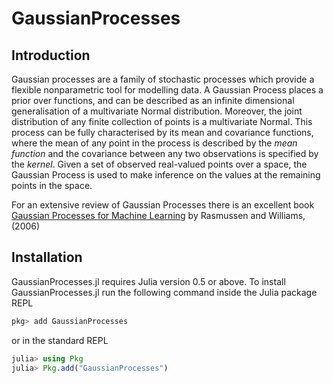 # GaussianProcesses

## Introduction

Gaussian processes are a family of stochastic processes which provide a flexible nonparametric tool for modelling data.
A Gaussian Process places a prior over functions, and can be described as an infinite dimensional generalisation of a multivariate Normal distribution.
Moreover, the joint distribution of any finite collection of points is a multivariate Normal.
This process can be fully characterised by its mean and covariance functions, where the mean of any point in the process is described by the *mean function* and the covariance between any two observations is specified by the *kernel*.
Given a set of observed real-valued points over a space, the Gaussian Process is used to make inference on the values at the remaining points in the space.

For an extensive review of Gaussian Processes there is an excellent book [Gaussian Processes for Machine Learning](http://www.gaussianprocess.org/gpml/chapters/RW.pdf) by Rasmussen and Williams, (2006)

## Installation

GaussianProcesses.jl requires Julia version 0.5 or above.
To install GaussianProcesses.jl run the following command inside the Julia package REPL

```julia
pkg> add GaussianProcesses
```

or in the standard REPL

```julia
julia> using Pkg
julia> Pkg.add("GaussianProcesses")
```
